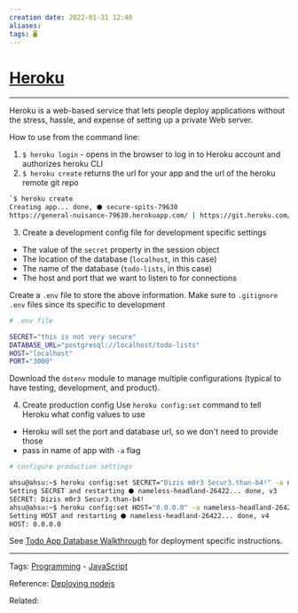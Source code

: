 ```yaml
---
creation date: 2022-01-31 12:40
aliases: 
tags: 🖥️
---
```


# [Heroku](Heroku.md)
---
Heroku is a web-based service that lets people deploy applications without the stress, hassle, and expense of setting up a private Web server.

How to use from the command line:
1. `$ heroku login` - opens in the browser to log in to Heroku account and authorizes heroku CLI
2. `$ heroku create` returns the url for your app and the url of the heroku remote git repo

```bash
`$ heroku create
Creating app... done, ⬢ secure-spits-79630
https://general-nuisance-79630.herokuapp.com/ | https://git.heroku.com/general-nuisance-79630.git`
```

3. Create a development config file for development specific settings
-   The value of the `secret` property in the session object
-   The location of the database (`localhost`, in this case)
-   The name of the database (`todo-lists`, in this case)
-   The host and port that we want to listen to for connections

Create a `.env` file to store the above information. Make sure to `.gitignore` `.env` files since its specific to development
```bash
# .env file

SECRET="this is not very secure"
DATABASE_URL="postgresql://localhost/todo-lists"
HOST="localhost"
PORT="3000"

```

Download the `dotenv` module to manage multiple configurations  (typical to have testing, development, and product). 

4. Create production config
Use `heroku config:set` command to tell Heroku what config values to use
- Heroku will set the port and database url, so we don't need to provide those
- pass in name of app with `-a` flag
```bash
# configure production settings

ahsu@ahsu:~$ heroku config:set SECRET="Dizis m0r3 Secur3.than-b4!" -a nameless-headland-26422
Setting SECRET and restarting ⬢ nameless-headland-26422... done, v3
SECRET: Dizis m0r3 Secur3.than-b4!
ahsu@ahsu:~$ heroku config:set HOST="0.0.0.0" -a nameless-headland-26422
Setting HOST and restarting ⬢ nameless-headland-26422... done, v4
HOST: 0.0.0.0
```

See [Todo App Database Walkthrough](./Todo%20App%20Database%20Walkthrough.md) for deployment specific instructions.

---
Tags: [Programming](Programming.md) - [JavaScript](./JavaScript.md) 

Reference: [Deploying nodejs](https://devcenter.heroku.com/articles/deploying-nodejs)

Related: 